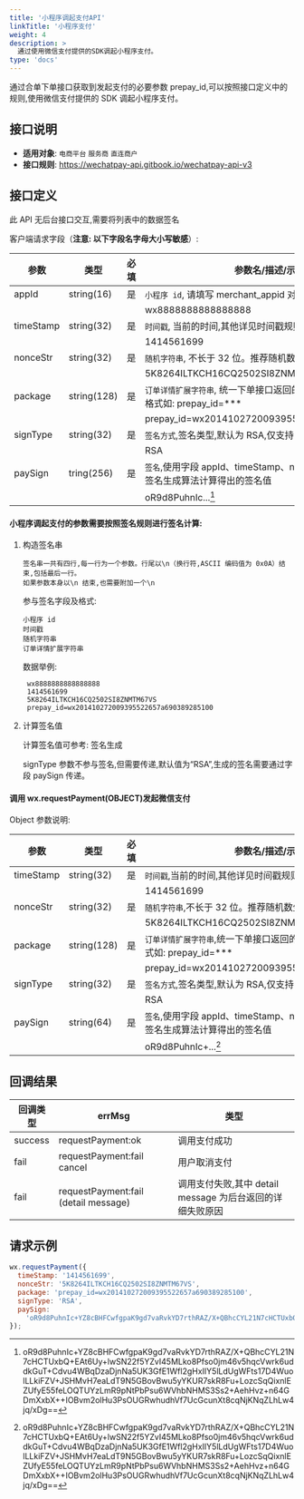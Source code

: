 ```yaml
---
title: '小程序调起支付API'
linkTitle: '小程序支付'
weight: 4
description: >
  通过使用微信支付提供的SDK调起小程序支付。
type: 'docs'
---
```


通过合单下单接口获取到发起支付的必要参数 prepay_id,可以按照接口定义中的规则,使用微信支付提供的 SDK 调起小程序支付。

## 接口说明

- **适用对象**: `电商平台` `服务商` `直连商户`
- **接口规则**: https://wechatpay-api.gitbook.io/wechatpay-api-v3

## 接口定义

此 API 无后台接口交互,需要将列表中的数据签名

客户端请求字段（**注意: 以下字段名字母大小写敏感**）:

| 参数      | 类型        | 必填 | 参数名/描述/示例值                                                                     |
| --------- | ----------- | ---- | -------------------------------------------------------------------------------------- |
| appId     | string(16)  | 是   | `小程序 id`, 请填写 merchant_appid 对应的值。                                          |
|           |             |      | wx8888888888888888                                                                     |
| timeStamp | string(32)  | 是   | `时间戳`, 当前的时间,其他详见时间戳规则。                                              |
|           |             |      | 1414561699                                                                             |
| nonceStr  | string(32)  | 是   | `随机字符串`, 不长于 32 位。推荐随机数生成算法。                                       |
|           |             |      | 5K8264ILTKCH16CQ2502SI8ZNMTM67VS                                                       |
| package   | string(128) | 是   | `订单详情扩展字符串`, 统一下单接口返回的 prepay_id 参数值,提交格式如: prepay_id=\*\*\* |
|           |             |      | prepay_id=wx201410272009395522657a690389285100                                         |
| signType  | string(32)  | 是   | `签名方式`,签名类型,默认为 RSA,仅支持 RSA。                                            |
|           |             |      | RSA                                                                                    |
| paySign   | tring(256)  | 是   | `签名`,使用字段 appId、timeStamp、nonceStr、package 按照签名生成算法计算得出的签名值   |
|           |             |      | oR9d8PuhnIc...[^demo-paysign]                                                          |

[^demo-paysign]: oR9d8PuhnIc+YZ8cBHFCwfgpaK9gd7vaRvkYD7rthRAZ\/X+QBhcCYL21N7cHCTUxbQ+EAt6Uy+lwSN22f5YZvI45MLko8Pfso0jm46v5hqcVwrk6uddkGuT+Cdvu4WBqDzaDjnNa5UK3GfE1Wfl2gHxIIY5lLdUgWFts17D4WuolLLkiFZV+JSHMvH7eaLdT9N5GBovBwu5yYKUR7skR8Fu+LozcSqQixnlEZUfyE55feLOQTUYzLmR9pNtPbPsu6WVhbNHMS3Ss2+AehHvz+n64GDmXxbX++IOBvm2olHu3PsOUGRwhudhVf7UcGcunXt8cqNjKNqZLhLw4jq\/xDg==

#### 小程序调起支付的参数需要按照签名规则进行签名计算:

1. 构造签名串

   ```
   签名串一共有四行,每一行为一个参数。行尾以\n（换行符,ASCII 编码值为 0x0A）结束,包括最后一行。
   如果参数本身以\n 结束,也需要附加一个\n
   ```

   参与签名字段及格式:

   ```
   小程序 id
   时间戳
   随机字符串
   订单详情扩展字符串
   ```

   数据举例:

   ```
    wx8888888888888888
    1414561699
    5K8264ILTKCH16CQ2502SI8ZNMTM67VS
    prepay_id=wx201410272009395522657a690389285100
   ```

2. 计算签名值

   计算签名值可参考: 签名生成

   signType 参数不参与签名,但需要传递,默认值为“RSA”,生成的签名需要通过字段 paySign 传递。

#### 调用 wx.requestPayment(OBJECT)发起微信支付

Object 参数说明:

| 参数      | 类型        | 必填 | 参数名/描述/示例值                                                                    |
| --------- | ----------- | ---- | ------------------------------------------------------------------------------------- |
| timeStamp | string(32)  | 是   | `时间戳`,当前的时间,其他详见时间戳规则。                                              |
|           |             |      | 1414561699                                                                            |
| nonceStr  | string(32)  | 是   | `随机字符串`,不长于 32 位。推荐随机数生成算法。                                       |
|           |             |      | 5K8264ILTKCH16CQ2502SI8ZNMTM67VS                                                      |
| package   | string(128) | 是   | `订单详情扩展字符串`,统一下单接口返回的 prepay_id 参数值,提交格式如: prepay_id=\*\*\* |
|           |             |      | prepay_id=wx201410272009395522657a690389285100                                        |
| signType  | string(32)  | 是   | `签名方式`,签名类型,默认为 RSA,仅支持 RSA。                                           |
|           |             |      | RSA                                                                                   |
| paySign   | string(64)  | 是   | `签名`,使用字段 appId、timeStamp、nonceStr、package 按照签名生成算法计算得出的签名值  |
|           |             |      | oR9d8PuhnIc+...[^demo-paysign]                                                        |

## 回调结果

| 回调类型 | errMsg                               | 类型                                                      |
| -------- | ------------------------------------ | --------------------------------------------------------- |
| success  | requestPayment:ok                    | 调用支付成功                                              |
| fail     | requestPayment:fail cancel           | 用户取消支付                                              |
| fail     | requestPayment:fail (detail message) | 调用支付失败,其中 detail message 为后台返回的详细失败原因 |

## 请求示例

```js
wx.requestPayment({
  timeStamp: '1414561699',
  nonceStr: '5K8264ILTKCH16CQ2502SI8ZNMTM67VS',
  package: 'prepay_id=wx201410272009395522657a690389285100',
  signType: 'RSA',
  paySign:
    'oR9d8PuhnIc+YZ8cBHFCwfgpaK9gd7vaRvkYD7rthRAZ/X+QBhcCYL21N7cHCTUxbQ+EAt6Uy+lwSN22f5YZvI45MLko8Pfso0jm46v5hqcVwrk6uddkGuT+Cdvu4WBqDzaDjnNa5UK3GfE1Wfl2gHxIIY5lLdUgWFts17D4WuolLLkiFZV+JSHMvH7eaLdT9N5GBovBwu5yYKUR7skR8Fu+LozcSqQixnlEZUfyE55feLOQTUYzLmR9pNtPbPsu6WVhbNHMS3Ss2+AehHvz+n64GDmXxbX++IOBvm2olHu3PsOUGRwhudhVf7UcGcunXt8cqNjKNqZLhLw4jq/xDg==',
});
```

